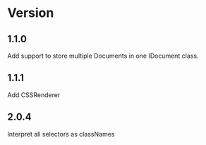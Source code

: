 # Version

## 1.1.0
Add support to store multiple Documents in one IDocument class.

## 1.1.1
Add CSSRenderer

## 2.0.4
Interpret all selectors as classNames

